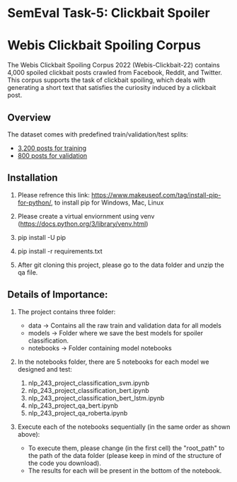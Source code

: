 # SemEval Task-5: Clickbait Spoiler


# Webis Clickbait Spoiling Corpus

The Webis Clickbait Spoiling Corpus 2022 (Webis-Clickbait-22) contains 4,000 spoiled clickbait posts crawled from Facebook, Reddit, and Twitter.
This corpus supports the task of clickbait spoiling, which deals with generating a short text that satisfies the curiosity induced by a clickbait post.


## Overview

The dataset comes with predefined train/validation/test splits:

- [3,200 posts for training](data/training.jsonl)
- [800 posts for validation](data/validation.jsonl)


## Installation

1) Please refrence this link: https://www.makeuseof.com/tag/install-pip-for-python/, to install pip for Windows, Mac, Linux

2) Please create a virtual enviornment  using venv  (https://docs.python.org/3/library/venv.html)

3) pip install -U pip

4) pip install -r requirements.txt
 
5) After git cloning this project, please go to the data folder and unzip the qa file.


## Details of Importance:

1) The project contains three folder:
    - data       ->  Contains all the raw train and validation data for all models
    - models     ->  Folder where we save the best models for spoiler classification. 
    - notebooks  ->  Folder containing model notebooks

2) In the notebooks folder, there are 5 notebooks for each model we designed and test:
    1. nlp_243_project_classification_svm.ipynb 
    2. nlp_243_project_classification_bert.ipynb
    3. nlp_243_project_classification_bert_lstm.ipynb
    4. nlp_243_project_qa_bert.ipynb
    5. nlp_243_project_qa_roberta.ipynb
    
3) Execute each of the notebooks sequentially (in the same order as shown above):
    - To execute them, please change (in the first cell) the "root_path" to the path of the data folder (please keep in mind of the structure of the code       you download).
    - The results for each will be present in the bottom of the notebook. 
 

 


